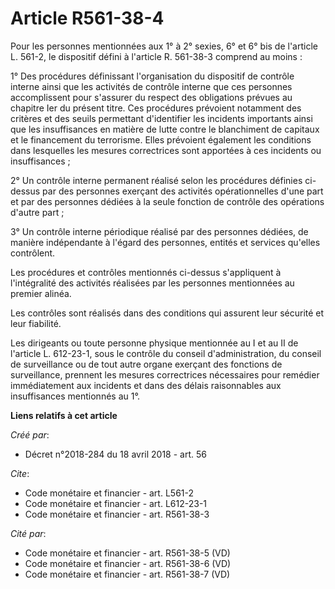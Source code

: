 # Article R561-38-4

Pour les personnes mentionnées aux 1° à 2° sexies, 6° et 6° bis de l'article L. 561-2, le dispositif défini à l'article R.
561-38-3 comprend au moins : 

1° Des procédures définissant l'organisation du dispositif de contrôle interne ainsi que les activités de contrôle interne
que ces personnes accomplissent pour s'assurer du respect des obligations prévues au chapitre Ier du présent titre. Ces
procédures prévoient notamment des critères et des seuils permettant d'identifier les incidents importants ainsi que les
insuffisances en matière de lutte contre le blanchiment de capitaux et le financement du terrorisme. Elles prévoient
également les conditions dans lesquelles les mesures correctrices sont apportées à ces incidents ou insuffisances ; 

2° Un contrôle interne permanent réalisé selon les procédures définies ci-dessus par des personnes exerçant des activités
opérationnelles d'une part et par des personnes dédiées à la seule fonction de contrôle des opérations d'autre part ; 

3° Un contrôle interne périodique réalisé par des personnes dédiées, de manière indépendante à l'égard des personnes, entités
et services qu'elles contrôlent. 

Les procédures et contrôles mentionnés ci-dessus s'appliquent à l'intégralité des activités réalisées par les personnes
mentionnées au premier alinéa. 

Les contrôles sont réalisés dans des conditions qui assurent leur sécurité et leur fiabilité. 

Les dirigeants ou toute personne physique mentionnée au I et au II de l'article L. 612-23-1, sous le contrôle du conseil
d'administration, du conseil de surveillance ou de tout autre organe exerçant des fonctions de surveillance, prennent les
mesures correctrices nécessaires pour remédier immédiatement aux incidents et dans des délais raisonnables aux insuffisances
mentionnés au 1°.

**Liens relatifs à cet article**

_Créé par_:

  - Décret n°2018-284 du 18 avril 2018 - art. 56

_Cite_:

  - Code monétaire et financier - art. L561-2
  - Code monétaire et financier - art. L612-23-1
  - Code monétaire et financier - art. R561-38-3

_Cité par_:

  - Code monétaire et financier - art. R561-38-5 (VD)
  - Code monétaire et financier - art. R561-38-6 (VD)
  - Code monétaire et financier - art. R561-38-7 (VD)
